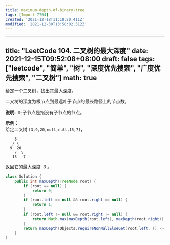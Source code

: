 ```yaml
---
title: maximum-depth-of-binary-tree
tags: [Import-7704]
created: '2021-12-18T11:18:20.411Z'
modified: '2021-12-30T13:58:02.512Z'
---
```


---
title: "LeetCode 104. 二叉树的最大深度"
date: 2021-12-15T09:52:08+08:00
draft: false
tags: ["leetcode", "简单", "树", "深度优先搜索", "广度优先搜索", "二叉树"]
math: true
---

给定一个二叉树，找出其最大深度。

二叉树的深度为根节点到最远叶子节点的最长路径上的节点数。

<!--more-->

**说明:**  叶子节点是指没有子节点的节点。

**示例：**  
给定二叉树 `[3,9,20,null,null,15,7]`，

```
    3
   / \
  9  20
    /  \
   15   7
```

返回它的最大深度  3 。

```java
class Solution {
    public int maxDepth(TreeNode root) {
        if (root == null) {
            return 0;
        }
        if (root.left == null && root.right == null) {
            return 1;
        }
        if (root.left != null && root.right != null) {
            return Math.max(maxDepth(root.left), maxDepth(root.right)) + 1;
        }
        return maxDepth(Objects.requireNonNullElseGet(root.left, () -> root.right)) + 1;
    }
}
```
